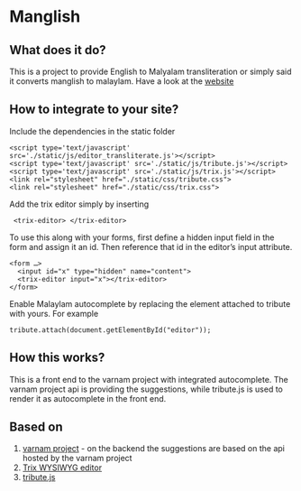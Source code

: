 # Manglish

## What does it do?

This is a project to provide English to Malyalam transliteration or simply said it converts manglish to malaylam. Have a look at the [website](https://krishnanunnir.github.io/)

## How to integrate to your site?

Include the dependencies in the static folder
```
<script type='text/javascript' src='./static/js/editor_transliterate.js'></script>
<script type='text/javascript' src='./static/js/tribute.js'></script>
<script type='text/javascript' src='./static/js/trix.js'></script> 
<link rel="stylesheet" href="./static/css/tribute.css">
<link rel="stylesheet" href="./static/css/trix.css">
```

Add the trix editor simply by inserting
```
 <trix-editor> </trix-editor>
```

To use this along with your forms, first define a hidden input field in the form and assign it an id. Then reference that id in the editor’s input attribute.

```
<form …>
  <input id="x" type="hidden" name="content">
  <trix-editor input="x"></trix-editor>
</form>
```

Enable Malaylam autocomplete by replacing the element attached to tribute with yours. For example

```
tribute.attach(document.getElementById("editor"));
```
## How this works?

This is a front end to the varnam project with integrated autocomplete. The varnam project api is providing the suggestions, while tribute.js is used to render it as autocomplete in the front end.

## Based on

1. [varnam project](https://github.com/varnamproject/varnamd) - on the backend the suggestions are based on the api hosted by the varnam project
2. [Trix WYSIWYG editor](https://github.com/basecamp/trix)
3. [tribute.js](https://github.com/zurb/tribute)